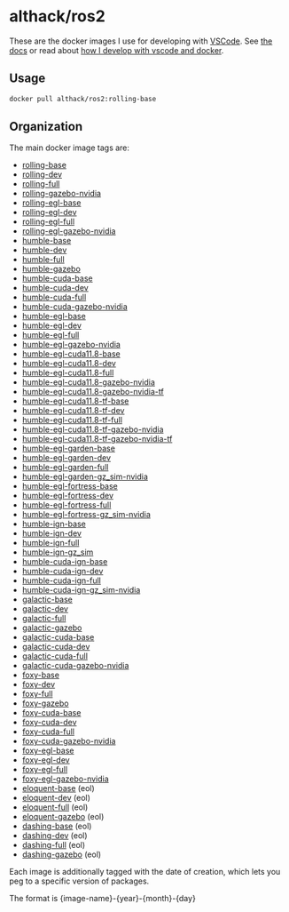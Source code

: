 # althack/ros2

These are the docker images I use for developing with [VSCode](https://code.visualstudio.com/).
See [the docs](https://athackst.github.io/dockerfiles) or read about  [how I develop with vscode and docker](https://www.allisonthackston.com/articles/docker_development.html).

## Usage

```bash
docker pull althack/ros2:rolling-base
```

## Organization

The main docker image tags are:

* [rolling-base](https://github.com/athackst/dockerfiles/blob/main/ros2/rolling.Dockerfile)
* [rolling-dev](https://github.com/athackst/dockerfiles/blob/main/ros2/rolling.Dockerfile)
* [rolling-full](https://github.com/athackst/dockerfiles/blob/main/ros2/rolling.Dockerfile)
* [rolling-gazebo-nvidia](https://github.com/athackst/dockerfiles/blob/main/ros2/rolling.Dockerfile)
* [rolling-egl-base](https://github.com/athackst/dockerfiles/blob/main/ros2/rolling-egl.Dockerfile)
* [rolling-egl-dev](https://github.com/athackst/dockerfiles/blob/main/ros2/rolling-egl.Dockerfile)
* [rolling-egl-full](https://github.com/athackst/dockerfiles/blob/main/ros2/rolling-egl.Dockerfile)
* [rolling-egl-gazebo-nvidia](https://github.com/athackst/dockerfiles/blob/main/ros2/rolling-egl.Dockerfile)
* [humble-base](https://github.com/athackst/dockerfiles/blob/main/ros2/humble.Dockerfile)
* [humble-dev](https://github.com/athackst/dockerfiles/blob/main/ros2/humble.Dockerfile)
* [humble-full](https://github.com/athackst/dockerfiles/blob/main/ros2/humble.Dockerfile)
* [humble-gazebo](https://github.com/athackst/dockerfiles/blob/main/ros2/humble.Dockerfile)
* [humble-cuda-base](https://github.com/athackst/dockerfiles/blob/main/ros2/humble-cuda.Dockerfile)
* [humble-cuda-dev](https://github.com/athackst/dockerfiles/blob/main/ros2/humble-cuda.Dockerfile)
* [humble-cuda-full](https://github.com/athackst/dockerfiles/blob/main/ros2/humble-cuda.Dockerfile)
* [humble-cuda-gazebo-nvidia](https://github.com/athackst/dockerfiles/blob/main/ros2/humble-cuda.Dockerfile)
* [humble-egl-base](https://github.com/athackst/dockerfiles/blob/main/ros2/humble-egl.Dockerfile)
* [humble-egl-dev](https://github.com/athackst/dockerfiles/blob/main/ros2/humble-egl.Dockerfile)
* [humble-egl-full](https://github.com/athackst/dockerfiles/blob/main/ros2/humble-egl.Dockerfile)
* [humble-egl-gazebo-nvidia](https://github.com/athackst/dockerfiles/blob/main/ros2/humble-egl.Dockerfile)
* [humble-egl-cuda11.8-base](https://github.com/athackst/dockerfiles/blob/main/ros2/humble-egl-cuda11.8.Dockerfile)
* [humble-egl-cuda11.8-dev](https://github.com/athackst/dockerfiles/blob/main/ros2/humble-egl-cuda11.8.Dockerfile)
* [humble-egl-cuda11.8-full](https://github.com/athackst/dockerfiles/blob/main/ros2/humble-egl-cuda11.8.Dockerfile)
* [humble-egl-cuda11.8-gazebo-nvidia](https://github.com/athackst/dockerfiles/blob/main/ros2/humble-egl-cuda11.8.Dockerfile)
* [humble-egl-cuda11.8-gazebo-nvidia-tf](https://github.com/athackst/dockerfiles/blob/main/ros2/humble-egl-cuda11.8.Dockerfile)
* [humble-egl-cuda11.8-tf-base](https://github.com/athackst/dockerfiles/blob/main/ros2/humble-egl-cuda11.8-tf.Dockerfile)
* [humble-egl-cuda11.8-tf-dev](https://github.com/athackst/dockerfiles/blob/main/ros2/humble-egl-cuda11.8-tf.Dockerfile)
* [humble-egl-cuda11.8-tf-full](https://github.com/athackst/dockerfiles/blob/main/ros2/humble-egl-cuda11.8-tf.Dockerfile)
* [humble-egl-cuda11.8-tf-gazebo-nvidia](https://github.com/athackst/dockerfiles/blob/main/ros2/humble-egl-cuda11.8-tf.Dockerfile)
* [humble-egl-cuda11.8-tf-gazebo-nvidia-tf](https://github.com/athackst/dockerfiles/blob/main/ros2/humble-egl-cuda11.8-tf.Dockerfile)
* [humble-egl-garden-base](https://github.com/athackst/dockerfiles/blob/main/ros2/humble-egl-garden.Dockerfile)
* [humble-egl-garden-dev](https://github.com/athackst/dockerfiles/blob/main/ros2/humble-egl-garden.Dockerfile)
* [humble-egl-garden-full](https://github.com/athackst/dockerfiles/blob/main/ros2/humble-egl-garden.Dockerfile)
* [humble-egl-garden-gz_sim-nvidia](https://github.com/athackst/dockerfiles/blob/main/ros2/humble-egl-garden.Dockerfile)
* [humble-egl-fortress-base](https://github.com/athackst/dockerfiles/blob/main/ros2/humble-egl-fortress.Dockerfile)
* [humble-egl-fortress-dev](https://github.com/athackst/dockerfiles/blob/main/ros2/humble-egl-fortress.Dockerfile)
* [humble-egl-fortress-full](https://github.com/athackst/dockerfiles/blob/main/ros2/humble-egl-fortress.Dockerfile)
* [humble-egl-fortress-gz_sim-nvidia](https://github.com/athackst/dockerfiles/blob/main/ros2/humble-egl-fortress.Dockerfile)
* [humble-ign-base](https://github.com/athackst/dockerfiles/blob/main/ros2/humble-ign.Dockerfile)
* [humble-ign-dev](https://github.com/athackst/dockerfiles/blob/main/ros2/humble-ign.Dockerfile)
* [humble-ign-full](https://github.com/athackst/dockerfiles/blob/main/ros2/humble-ign.Dockerfile)
* [humble-ign-gz_sim](https://github.com/athackst/dockerfiles/blob/main/ros2/humble-ign.Dockerfile)
* [humble-cuda-ign-base](https://github.com/athackst/dockerfiles/blob/main/ros2/humble-cuda-ign.Dockerfile)
* [humble-cuda-ign-dev](https://github.com/athackst/dockerfiles/blob/main/ros2/humble-cuda-ign.Dockerfile)
* [humble-cuda-ign-full](https://github.com/athackst/dockerfiles/blob/main/ros2/humble-cuda-ign.Dockerfile)
* [humble-cuda-ign-gz_sim-nvidia](https://github.com/athackst/dockerfiles/blob/main/ros2/humble-cuda-ign.Dockerfile)
* [galactic-base](https://github.com/athackst/dockerfiles/blob/main/ros2/galactic.Dockerfile)
* [galactic-dev](https://github.com/athackst/dockerfiles/blob/main/ros2/galactic.Dockerfile)
* [galactic-full](https://github.com/athackst/dockerfiles/blob/main/ros2/galactic.Dockerfile)
* [galactic-gazebo](https://github.com/athackst/dockerfiles/blob/main/ros2/galactic.Dockerfile)
* [galactic-cuda-base](https://github.com/athackst/dockerfiles/blob/main/ros2/galactic-cuda.Dockerfile)
* [galactic-cuda-dev](https://github.com/athackst/dockerfiles/blob/main/ros2/galactic-cuda.Dockerfile)
* [galactic-cuda-full](https://github.com/athackst/dockerfiles/blob/main/ros2/galactic-cuda.Dockerfile)
* [galactic-cuda-gazebo-nvidia](https://github.com/athackst/dockerfiles/blob/main/ros2/galactic-cuda.Dockerfile)
* [foxy-base](https://github.com/athackst/dockerfiles/blob/main/ros2/foxy.Dockerfile)
* [foxy-dev](https://github.com/athackst/dockerfiles/blob/main/ros2/foxy.Dockerfile)
* [foxy-full](https://github.com/athackst/dockerfiles/blob/main/ros2/foxy.Dockerfile)
* [foxy-gazebo](https://github.com/athackst/dockerfiles/blob/main/ros2/foxy.Dockerfile)
* [foxy-cuda-base](https://github.com/athackst/dockerfiles/blob/main/ros2/foxy-cuda.Dockerfile)
* [foxy-cuda-dev](https://github.com/athackst/dockerfiles/blob/main/ros2/foxy-cuda.Dockerfile)
* [foxy-cuda-full](https://github.com/athackst/dockerfiles/blob/main/ros2/foxy-cuda.Dockerfile)
* [foxy-cuda-gazebo-nvidia](https://github.com/athackst/dockerfiles/blob/main/ros2/foxy-cuda.Dockerfile)
* [foxy-egl-base](https://github.com/athackst/dockerfiles/blob/main/ros2/foxy-egl.Dockerfile)
* [foxy-egl-dev](https://github.com/athackst/dockerfiles/blob/main/ros2/foxy-egl.Dockerfile)
* [foxy-egl-full](https://github.com/athackst/dockerfiles/blob/main/ros2/foxy-egl.Dockerfile)
* [foxy-egl-gazebo-nvidia](https://github.com/athackst/dockerfiles/blob/main/ros2/foxy-egl.Dockerfile)
* [eloquent-base](https://github.com/athackst/dockerfiles/blob/main/ros2/eloquent.Dockerfile) (eol)
* [eloquent-dev](https://github.com/athackst/dockerfiles/blob/main/ros2/eloquent.Dockerfile) (eol)
* [eloquent-full](https://github.com/athackst/dockerfiles/blob/main/ros2/eloquent.Dockerfile) (eol)
* [eloquent-gazebo](https://github.com/athackst/dockerfiles/blob/main/ros2/eloquent.Dockerfile) (eol)
* [dashing-base](https://github.com/athackst/dockerfiles/blob/main/ros2/dashing.Dockerfile) (eol)
* [dashing-dev](https://github.com/athackst/dockerfiles/blob/main/ros2/dashing.Dockerfile) (eol)
* [dashing-full](https://github.com/athackst/dockerfiles/blob/main/ros2/dashing.Dockerfile) (eol)
* [dashing-gazebo](https://github.com/athackst/dockerfiles/blob/main/ros2/dashing.Dockerfile) (eol)

Each image is additionally tagged with the date of creation, which lets you peg to a specific version of packages.

The format is {image-name}-{year}-{month}-{day}